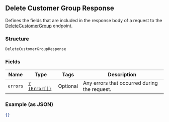 ## Delete Customer Group Response

Defines the fields that are included in the response body of
a request to the [DeleteCustomerGroup](#endpoint-deletecustomergroup) endpoint.

### Structure

`DeleteCustomerGroupResponse`

### Fields

| Name | Type | Tags | Description |
|  --- | --- | --- | --- |
| `errors` | [`?(Error[])`](/doc/models/error.md) | Optional | Any errors that occurred during the request. |

### Example (as JSON)

```json
{}
```

